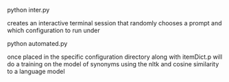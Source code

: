 python inter.py 

creates an interactive terminal session that randomly chooses a prompt and which configuration to run under

python automated.py 

once placed in the specific configuration directory along with itemDict.p will do a training on the model of synonyms using the nltk and cosine similarity to a language model 
